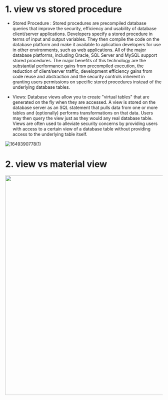 # 1. view vs stored procedure
- Stored Procedure : Stored procedures are precompiled database queries that improve the security, efficiency and usability of database client/server applications. 
Developers specify a stored procedure in terms of input and output variables. 
They then compile the code on the database platform and make it available to aplication developers for use in other environments, such as web applications. 
All of the major database platforms, including Oracle, SQL Server and MySQL support stored procedures. 
The major benefits of this technology are the substantial performance gains from precompiled execution, 
the reduction of client/server traffic, development efficiency gains from code reuse and abstraction and the security controls inherent in granting users permissions on specific stored procedures instead of the underlying database tables.
 

- Views: Database views allow you to create "virtual tables" that are generated on the fly when they are accessed. 
A view is stored on the database server as an SQL statement that pulls data from one or more tables and (optionally) performs transformations on that data. 
Users may then query the view just as they would any real database table. 
Views are often used to alleviate security concerns by providing users with access to a certain view of a database table without providing access to the underlying table itself.


![1649390778(1)](https://user-images.githubusercontent.com/40971097/162360550-dc321bba-d3d9-429c-b86b-47d68a547888.png)


# 2. view vs material view

<p align="center"> <img src="https://user-images.githubusercontent.com/40971097/162360722-5d9204a0-bd11-4a72-8d95-e50aadbfef13.png" width="600" height="700" />


